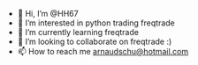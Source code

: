 - 👋 Hi, I’m @HH67
- 👀 I’m interested in python trading freqtrade
- 🌱 I’m currently learning freqtrade
- 💞️ I’m looking to collaborate on freqtrade :)
- 📫 How to reach me arnaudschu@hotmail.com

<!---
HH67/HH67 is a ✨ special ✨ repository because its `README.md` (this file) appears on your GitHub profile.
You can click the Preview link to take a look at your changes.
--->
